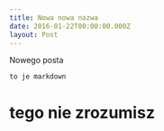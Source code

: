 ```yaml
---
title: Nowa nowa nazwa
date: 2016-01-22T00:00:00.000Z
layout: Post
---
```

Nowego posta

```
to je markdown
```
# tego nie zrozumisz




